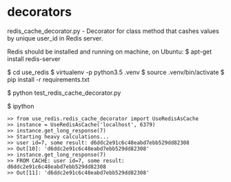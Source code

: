 # decorators

redis_cache_decorator.py - Decorator for class method that cashes values by unique user_id in Redis server.
 
Redis should be installed and running on machine, on Ubuntu:
$ apt-get install redis-server
 
$ cd use_redis
$ virtualenv -p python3.5 .venv
$ source .venv/bin/activate
$ pip install -r requirements.txt

$ python test_redis_cache_decorator.py

$ ipython
```
>> from use_redis.redis_cache_decorator import UseRedisAsCache
>> instance = UseRedisAsCache('localhost', 6379)
>> instance.get_long_response(7)
>> Starting heavy calculations...
>> user id=7, some result: d6ddc2e91c6c48eabd7ebb529dd82308
>> Out[10]: 'd6ddc2e91c6c48eabd7ebb529dd82308'
>> instance.get_long_response(7)
>> FROM CACHE: user id=7, some result: d6ddc2e91c6c48eabd7ebb529dd82308
>> Out[11]: 'd6ddc2e91c6c48eabd7ebb529dd82308'

```